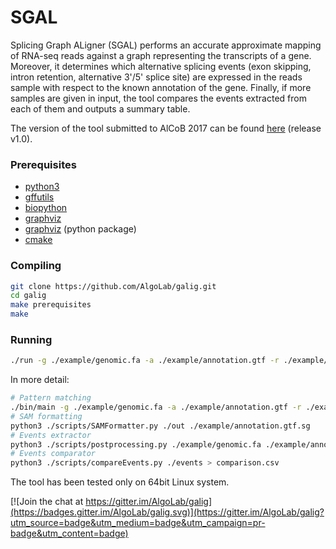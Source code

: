 # SGAL

Splicing Graph ALigner (SGAL) performs an accurate approximate mapping of RNA-seq reads against a graph representing the transcripts of a gene. Moreover, it determines which alternative splicing events (exon skipping, intron retention, alternative 3'/5' splice site) are expressed in the reads sample with respect to the known annotation of the gene. Finally, if more samples are given in input, the tool compares the events extracted from each of them and outputs a summary table.

The version of the tool submitted to AlCoB 2017 can be found [here](https://github.com/AlgoLab/galig/tree/v1.0) (release v1.0).

### Prerequisites
  * [python3](https://www.python.org)
  * [gffutils](http://daler.github.io/gffutils/)
  * [biopython](http://biopython.org)
  * [graphviz](http://www.graphviz.org/)
  * [graphviz](https://graphviz.readthedocs.io) (python package)
  * [cmake](https://cmake.org)

### Compiling
```bash
git clone https://github.com/AlgoLab/galig.git
cd galig
make prerequisites
make
```

### Running
```bash
./run -g ./example/genomic.fa -a ./example/annotation.gtf -r ./example/rna_seqs.fa -l 3 -e 10 -o OUT
```

In more detail:
```bash
# Pattern matching
./bin/main -g ./example/genomic.fa -a ./example/annotation.gtf -r ./example/rna_seqs.fa -l 3 -e 10 -o ./out
# SAM formatting
python3 ./scripts/SAMFormatter.py ./out ./example/annotation.gtf.sg
# Events extractor
python3 ./scripts/postprocessing.py ./example/genomic.fa ./example/annotation.gtf.sg ./out 3 5 1 > ./events
# Events comparator
python3 ./scripts/compareEvents.py ./events > comparison.csv
```

The tool has been tested only on 64bit Linux system.

[![Join the chat at https://gitter.im/AlgoLab/galig](https://badges.gitter.im/AlgoLab/galig.svg)](https://gitter.im/AlgoLab/galig?utm_source=badge&utm_medium=badge&utm_campaign=pr-badge&utm_content=badge)